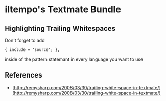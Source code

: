 iltempo's Textmate Bundle
=========================

Highlighting Trailing Whitespaces
---------------------------------

Don't forget to add

    { include = 'source'; },

inside of the pattern statemant in every language you want to use

References
----------

* [http://remysharp.com/2008/03/30/trailing-white-space-in-textmate/](http://remysharp.com/2008/03/30/trailing-white-space-in-textmate/)
